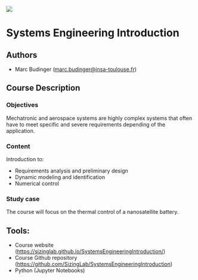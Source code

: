 ![](../images/header.jpg)

# Systems Engineering Introduction 


## Authors
- Marc Budinger (marc.budinger@insa-toulouse.fr)

## Course Description

### Objectives
Mechatronic and aerospace systems are highly complex systems that often have to meet specific and severe requirements depending of the application. 

### Content
Introduction to:
- Requirements analysis and preliminary design
- Dynamic modeling and identification 
- Numerical control 

### Study case
The course will focus on the thermal control of a nanosatellite battery. 

## Tools:
- Course website (https://sizinglab.github.io/SystemsEngineeringIntroduction/)
- Course Github repository (https://github.com/SizingLab/SystemsEngineeringIntroduction)
- Python (Jupyter Notebooks)



